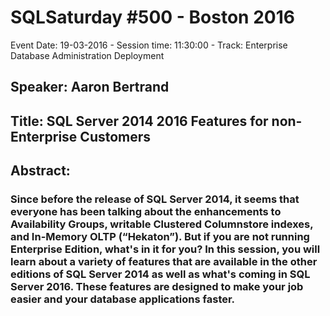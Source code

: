 # SQLSaturday #500 - Boston 2016
Event Date: 19-03-2016 - Session time: 11:30:00 - Track: Enterprise Database Administration  Deployment
## Speaker: Aaron Bertrand
## Title: SQL Server 2014  2016 Features for non-Enterprise Customers
## Abstract:
### Since before the release of SQL Server 2014, it seems that everyone has been talking about the enhancements to Availability Groups, writable Clustered Columnstore indexes, and In-Memory OLTP (“Hekaton”). But if you are not running Enterprise Edition, what's in it for you? In this session, you will learn about a variety of features that are available in the other editions of SQL Server 2014 as well as what's coming in SQL Server 2016. These features are designed to make your job easier and your database applications faster.
